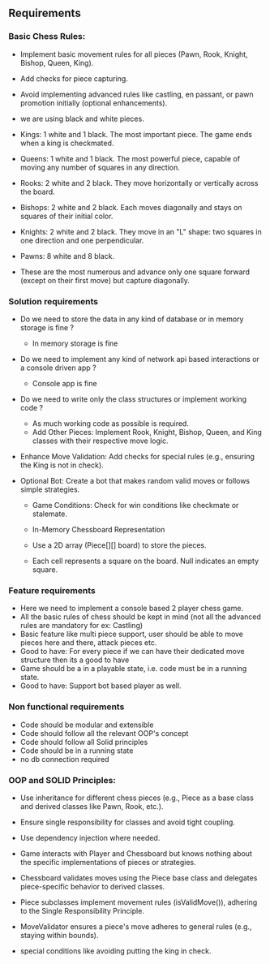 ## Requirements

### Basic Chess Rules:

- Implement basic movement rules for all pieces (Pawn, Rook, Knight, Bishop, Queen, King).

- Add checks for piece capturing.

- Avoid implementing advanced rules like castling, en passant, or pawn promotion initially (optional enhancements).
- we are using black and white pieces.
- Kings: 1 white and 1 black. The most important piece. The game ends when a king is checkmated.

- Queens: 1 white and 1 black. The most powerful piece, capable of moving any number of squares in any direction.

- Rooks: 2 white and 2 black. They move horizontally or vertically across the board.

- Bishops: 2 white and 2 black. Each moves diagonally and stays on squares of their initial color.

- Knights: 2 white and 2 black. They move in an "L" shape: two squares in one direction and one perpendicular.

- Pawns: 8 white and 8 black.
- These are the most numerous and advance only one square forward (except on their first move) but capture diagonally.

### Solution requirements

- Do we need to store the data in any kind of database or in memory storage is fine ?
  - In memory storage is fine
- Do we need to implement any kind of network api based interactions or a console driven app ?
  - Console app is fine
- Do we need to write only the class structures or implement working code ?
  - As much working code as possible is required.
  - Add Other Pieces: Implement Rook, Knight, Bishop, Queen, and King classes with their respective move logic.

- Enhance Move Validation: Add checks for special rules (e.g., ensuring the King is not in check).

- Optional Bot: Create a bot that makes random valid moves or follows simple strategies.

  - Game Conditions: Check for win conditions like checkmate or stalemate.
  - In-Memory Chessboard Representation
  - Use a 2D array (Piece[][] board) to store the pieces.

  - Each cell represents a square on the board. Null indicates an empty square.

### Feature requirements

- Here we need to implement a console based 2 player chess game.
- All the basic rules of chess should be kept in mind (not all the advanced rules are mandatory for ex: Castling)
- Basic feature like multi piece support, user should be able to move pieces here and there, attack pieces etc.
- Good to have: For every piece if we can have their dedicated move structure then its a good to have
- Game should be a in a playable state, i.e. code must be in a running state.
- Good to have: Support bot based player as well.


### Non functional requirements

- Code should be modular and extensible
- Code should follow all the relevant OOP's concept
- Code should follow all Solid principles
- Code should be in a running state
- no db connection required
### OOP and SOLID Principles:

- Use inheritance for different chess pieces (e.g., Piece as a base class and derived classes like Pawn, Rook, etc.).

- Ensure single responsibility for classes and avoid tight coupling.

- Use dependency injection where needed.
- Game interacts with Player and Chessboard but knows nothing about the specific implementations of pieces or strategies.

 - Chessboard validates moves using the Piece base class and delegates piece-specific behavior to derived classes.

 - Piece subclasses implement movement rules (isValidMove()), adhering to the Single Responsibility Principle.

- MoveValidator ensures a piece's move adheres to general rules (e.g., staying within bounds).
- special conditions like avoiding putting the king in check.
